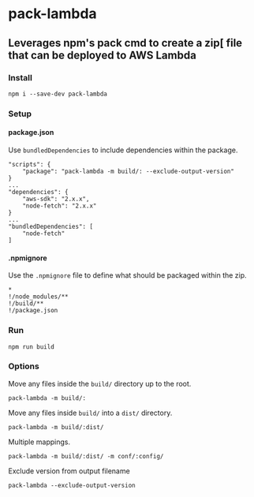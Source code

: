 # pack-lambda

## Leverages npm's pack cmd to create a zip[ file that can be deployed to AWS Lambda

### Install
```
npm i --save-dev pack-lambda
```

### Setup

#### package.json

Use `bundledDependencies` to include dependencies within the package.

```
"scripts": {
    "package": "pack-lambda -m build/: --exclude-output-version"
}
...
"dependencies": {
    "aws-sdk": "2.x.x",
    "node-fetch": "2.x.x"
}
...
"bundledDependencies": [
    "node-fetch"
]
```

#### .npmignore

Use the `.npmignore` file to define what should be packaged within the zip.

```
*
!/node_modules/**
!/build/**
!/package.json
```

### Run
```
npm run build
```

### Options
Move any files inside the `build/` directory up to the root.
```
pack-lambda -m build/:
```

Move any files inside `build/` into a `dist/` directory.
```
pack-lambda -m build/:dist/
```

Multiple mappings.
```
pack-lambda -m build/:dist/ -m conf/:config/
```

Exclude version from output filename
```
pack-lambda --exclude-output-version
```
